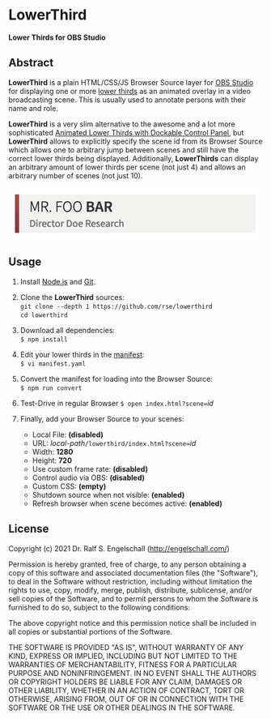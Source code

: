 
LowerThird
==========

**Lower Thirds for OBS Studio**

Abstract
--------

**LowerThird** is a plain HTML/CSS/JS Browser Source layer for
[OBS Studio](http://obsproject.com/) for displaying one or more
[lower thirds](https://en.wikipedia.org/wiki/Lower_third) as an animated overlay in a
video broadcasting scene. This is usually used to annotate persons with
their name and role.

**LowerThird** is a very slim alternative to the awesome and a lot more sophisticated
[Animated Lower Thirds with Dockable Control Panel](https://obsproject.com/forum/resources/animated-lower-thirds-with-dockable-control-panel.1057/),
but **LowerThird** allows to explicitly specify the scene id from its Browser Source
which allows one to arbitrary jump between scenes and still have the correct
lower thirds being displayed. Additionally, **LowerThirds** can display an
arbitrary amount of lower thirds per scene (not just 4) and allows
an arbitrary number of scenes (not just 10).

![LowerThird screenshot](screenshot.png)

Usage
-----

1. Install [Node.js](https://nodejs.org/) and [Git](https://git-scm.com/).

2. Clone the **LowerThird** sources:<br/>
   `git clone --depth 1 https://github.com/rse/lowerthird`<br/>
   `cd lowerthird`<br/>

3. Download all dependencies:<br/>
   `$ npm install`

4. Edit your lower thirds in the [manifest](manifest.yaml):<br/>
   `$ vi manifest.yaml`

5. Convert the manifest for loading into the Browser Source:<br/>
   `$ npm run convert`

6. Test-Drive in regular Browser
   `$ open index.html?scene=`*id*

7. Finally, add your Browser Source to your scenes:

   - Local File: **(disabled)**
   - URL: *local-path*`/lowerthird/index.html?scene=`*id*
   - Width: **1280**
   - Height: **720**
   - Use custom frame rate: **(disabled)**
   - Control audio via OBS: **(disabled)**
   - Custom CSS: **(empty)**
   - Shutdown source when not visible: **(enabled)**
   - Refresh browser when scene becomes active: **(enabled)**

License
-------

Copyright (c) 2021 Dr. Ralf S. Engelschall (http://engelschall.com/)

Permission is hereby granted, free of charge, to any person obtaining
a copy of this software and associated documentation files (the
"Software"), to deal in the Software without restriction, including
without limitation the rights to use, copy, modify, merge, publish,
distribute, sublicense, and/or sell copies of the Software, and to
permit persons to whom the Software is furnished to do so, subject to
the following conditions:

The above copyright notice and this permission notice shall be included
in all copies or substantial portions of the Software.

THE SOFTWARE IS PROVIDED "AS IS", WITHOUT WARRANTY OF ANY KIND,
EXPRESS OR IMPLIED, INCLUDING BUT NOT LIMITED TO THE WARRANTIES OF
MERCHANTABILITY, FITNESS FOR A PARTICULAR PURPOSE AND NONINFRINGEMENT.
IN NO EVENT SHALL THE AUTHORS OR COPYRIGHT HOLDERS BE LIABLE FOR ANY
CLAIM, DAMAGES OR OTHER LIABILITY, WHETHER IN AN ACTION OF CONTRACT,
TORT OR OTHERWISE, ARISING FROM, OUT OF OR IN CONNECTION WITH THE
SOFTWARE OR THE USE OR OTHER DEALINGS IN THE SOFTWARE.

